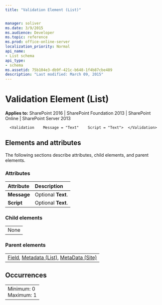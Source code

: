 ```yaml
---
title: "Validation Element (List)"


manager: soliver
ms.date: 3/9/2015
ms.audience: Developer
ms.topic: reference
ms.prod: office-online-server
localization_priority: Normal
api_name:
- List schema
api_type:
- schema
ms.assetid: 75b104e3-db9f-421c-b648-1f4b87cbe489
description: "Last modified: March 09, 2015"
---
```


# Validation Element (List)

 
  
 **Applies to:** SharePoint 2016 | SharePoint Foundation 2013 | SharePoint Online | SharePoint Server 2013
  
```
  <Validation    Message = "Text"    Script = "Text">  </Validation>
```

## Elements and attributes

The following sections describe attributes, child elements, and parent elements.

### Attributes

|**Attribute**|**Description**|
|:-----|:-----|
|**Message** <br/> |Optional **Text**.  <br/> |
|**Script** <br/> |Optional **Text**.  <br/> |
   
### Child elements

||
|:-----|
|None |
   
### Parent elements

||
|:-----|
|[Field](field-element-list.md), [Metadata (List)](metadata-element-list.md), [MetaData (Site)](../../collaborative-application-markup-language-caml-schemas/site-schema/metadata-element-site.md)|
   
## Occurrences

||
|:-----|
|Minimum: 0  <br/> Maximum: 1  <br/> |
   

